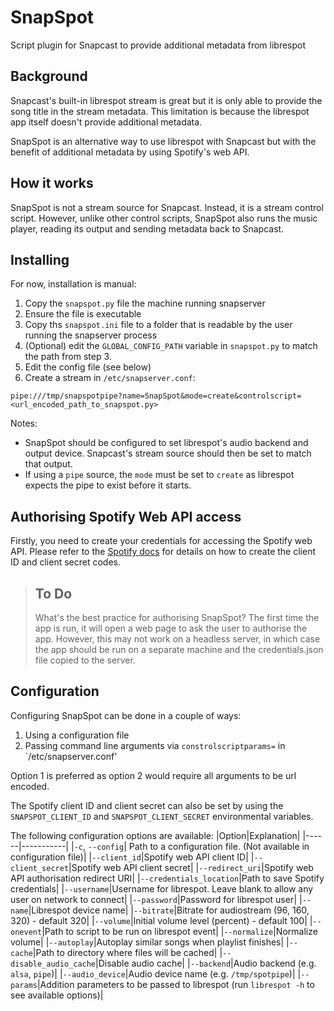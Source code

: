 # SnapSpot
Script plugin for Snapcast to provide additional metadata from librespot

## Background
Snapcast's built-in librespot stream is great but it is only able to provide the
song title in the stream metadata. This limitation is because the librespot
app itself doesn't provide additional metadata.

SnapSpot is an alternative way to use librespot with Snapcast but with the benefit
of additional metadata by using Spotify's web API.

## How it works
SnapSpot is not a stream source for Snapcast. Instead, it is a stream control script.
However, unlike other control scripts, SnapSpot also runs the music player, reading its output
and sending metadata back to Snapcast.

## Installing
For now, installation is manual:
1. Copy the `snapspot.py` file the machine running snapserver
2. Ensure the file is executable
3. Copy ths `snapspot.ini` file to a folder that is readable by the user running the snapserver process
4. (Optional) edit the `GLOBAL_CONFIG_PATH` variable in `snapspot.py` to match the path from step 3.
5. Edit the config file (see below)
6. Create a stream in `/etc/snapserver.conf`:

```
pipe:///tmp/snapspotpipe?name=SnapSpot&mode=create&controlscript=<url_encoded_path_to_snapspot.py>
```

Notes:
* SnapSpot should be configured to set librespot's audio backend and output device.
Snapcast's stream source should then be set to match that output.
* If using a `pipe` source, the `mode` must be set to `create` as 
librespot expects the pipe to exist before it starts.

## Authorising Spotify Web API access
Firstly, you need to create your credentials for accessing the Spotify web API.
Please refer to the [Spotify docs](https://developer.spotify.com/documentation/web-api)
for details on how to create the client ID and client secret codes.

> ## To Do
>
> What's the best practice for authorising SnapSpot? The first time the app is run,
> it will open a web page to ask the user to authorise the app. However,
> this may not work on a headless server, in which case the app should be
> run on a separate machine and the credentials.json file copied to the
> server.

## Configuration
Configuring SnapSpot can be done in a couple of ways:
1. Using a configuration file
2. Passing command line arguments via `constrolscriptparams=` in `/etc/snapserver.conf'

Option 1 is preferred as option 2 would require all arguments to be url encoded.

The Spotify client ID and client secret can also be set by using the
`SNAPSPOT_CLIENT_ID` and `SNAPSPOT_CLIENT_SECRET` environmental variables.

The following configuration options are available:
|Option|Explanation|
|------|-----------|
|`-c`, `--config`| Path to a configuration file. (Not available in configuration file)|
|`--client_id`|Spotify web API client ID|
|`--client_secret`|Spotify web API client secret|
|`--redirect_uri`|Spotify web API authorisation redirect URI|
|`--credentials_location`|Path to save Spotify credentials|
|`--username`|Username for librespot. Leave blank to allow any user on network to connect|
|`--password`|Password for librespot user|
|`--name`|Librespot device name|
|`--bitrate`|Bitrate for audiostream (96, 160, 320) - default 320|
|`--volume`|Initial volume level (percent) - default 100|
|`--onevent`|Path to script to be run on librespot event|
|`--normalize`|Normalize volume|
|`--autoplay`|Autoplay similar songs when playlist finishes|
|`--cache`|Path to directory where files will be cached|
|`--disable_audio_cache`|Disable audio cache|
|`--backend`|Audio backend (e.g. `alsa`, `pipe`)|
|`--audio_device`|Audio device name (e.g. `/tmp/spotpipe`)|
|`--params`|Addition parameters to be passed to librespot (run `librespot -h` to see available options)|
